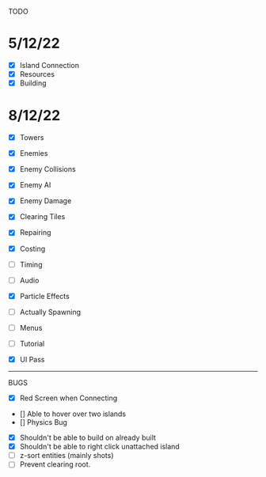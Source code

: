 TODO

5/12/22
===
* [x] Island Connection
* [x] Resources
* [x] Building

8/12/22
===

* [x] Towers
* [x] Enemies
* [x] Enemy Collisions

* [x] Enemy AI
* [x] Enemy Damage

* [x] Clearing Tiles
* [x] Repairing
* [x] Costing

* [ ] Timing
* [ ] Audio
* [x] Particle Effects

* [ ] Actually Spawning

* [ ] Menus
* [ ] Tutorial
* [x] UI Pass

---

BUGS

* [x] Red Screen when Connecting
* [] Able to hover over two islands
* [] Physics Bug
* [x] Shouldn't be able to build on already built
* [x] Shouldn't be able to right click unattached island
* [ ] z-sort entities (mainly shots)
* [ ] Prevent clearing root.
